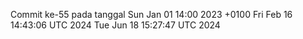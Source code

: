 Commit ke-55 pada tanggal Sun Jan 01 14:00 2023 +0100
Fri Feb 16 14:43:06 UTC 2024
Tue Jun 18 15:27:47 UTC 2024

